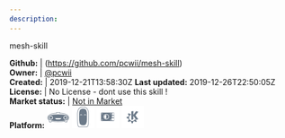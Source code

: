 ```yaml
---
description: 
---
```

mesh-skill



**Github:** | (https://github.com/pcwii/mesh-skill)  
**Owner:** | [@pcwii](https://github.com/pcwii)  
**Created:** | 2019-12-21T13:58:30Z  **Last updated:** 2019-12-26T22:50:05Z  
**License:** | No License - dont use this skill !  
**Market status:** | [Not in Market](https://market.mycroft.ai/skill/)  
**Platform:**   ![](.gitbook/assets/mark-1-icon.png)  ![](.gitbook/assets/mark-2-icon.png)  ![](.gitbook/assets/picroft-icon.png)  ![](.gitbook/assets/kde.png)   
